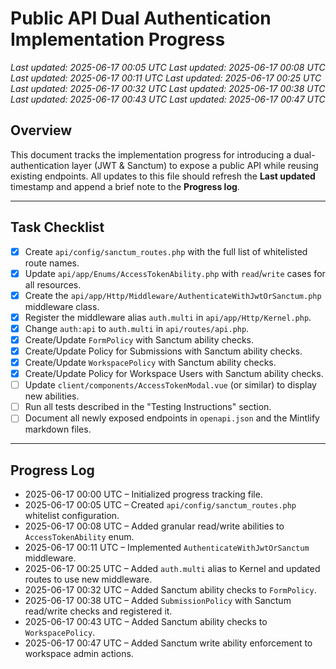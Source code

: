 # Public API Dual Authentication Implementation Progress

_Last updated: 2025-06-17 00:05 UTC_
_Last updated: 2025-06-17 00:08 UTC_
_Last updated: 2025-06-17 00:11 UTC_
_Last updated: 2025-06-17 00:25 UTC_
_Last updated: 2025-06-17 00:32 UTC_
_Last updated: 2025-06-17 00:38 UTC_
_Last updated: 2025-06-17 00:43 UTC_
_Last updated: 2025-06-17 00:47 UTC_

## Overview
This document tracks the implementation progress for introducing a dual-authentication layer (JWT & Sanctum) to expose a public API while reusing existing endpoints. All updates to this file should refresh the **Last updated** timestamp and append a brief note to the **Progress log**.

---

## Task Checklist
- [x] Create `api/config/sanctum_routes.php` with the full list of whitelisted route names.
- [x] Update `api/app/Enums/AccessTokenAbility.php` with `read`/`write` cases for all resources.
- [x] Create the `api/app/Http/Middleware/AuthenticateWithJwtOrSanctum.php` middleware class.
- [x] Register the middleware alias `auth.multi` in `api/app/Http/Kernel.php`.
- [x] Change `auth:api` to `auth.multi` in `api/routes/api.php`.
- [x] Create/Update `FormPolicy` with Sanctum ability checks.
- [x] Create/Update Policy for Submissions with Sanctum ability checks.
- [x] Create/Update `WorkspacePolicy` with Sanctum ability checks.
- [x] Create/Update Policy for Workspace Users with Sanctum ability checks.
- [ ] Update `client/components/AccessTokenModal.vue` (or similar) to display new abilities.
- [ ] Run all tests described in the "Testing Instructions" section.
- [ ] Document all newly exposed endpoints in `openapi.json` and the Mintlify markdown files.

---

## Progress Log
- 2025-06-17 00:00 UTC – Initialized progress tracking file.
- 2025-06-17 00:05 UTC – Created `api/config/sanctum_routes.php` whitelist configuration.
- 2025-06-17 00:08 UTC – Added granular read/write abilities to `AccessTokenAbility` enum.
- 2025-06-17 00:11 UTC – Implemented `AuthenticateWithJwtOrSanctum` middleware.
- 2025-06-17 00:25 UTC – Added `auth.multi` alias to Kernel and updated routes to use new middleware.
- 2025-06-17 00:32 UTC – Added Sanctum ability checks to `FormPolicy`.
- 2025-06-17 00:38 UTC – Added `SubmissionPolicy` with Sanctum read/write checks and registered it.
- 2025-06-17 00:43 UTC – Added Sanctum ability checks to `WorkspacePolicy`.
- 2025-06-17 00:47 UTC – Added Sanctum write ability enforcement to workspace admin actions.